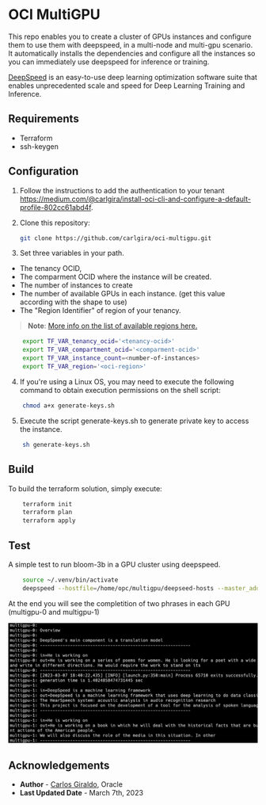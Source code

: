 # OCI MultiGPU 

This repo enables you to create a cluster of GPUs instances and configure them to use them with deepspeed, in a multi-node and multi-gpu scenario. It automatically installs the dependencies and configure all the instances so you can immediately use deepspeed for inference or training.

[DeepSpeed](https://github.com/microsoft/DeepSpeed) is an easy-to-use deep learning optimization software suite that enables unprecedented scale and speed for Deep Learning Training and Inference.

## Requirements
- Terraform
- ssh-keygen

## Configuration

1. Follow the instructions to add the authentication to your tenant https://medium.com/@carlgira/install-oci-cli-and-configure-a-default-profile-802cc61abd4f.
2. Clone this repository:
    ```bash
    git clone https://github.com/carlgira/oci-multigpu.git
    ```

3. Set three variables in your path. 
- The tenancy OCID, 
- The comparment OCID where the instance will be created.
- The number of instances to create
- The number of available GPUs in each instance. (get this value according with the shape to use)
- The "Region Identifier" of region of your tenancy.
> **Note**: [More info on the list of available regions here.](https://docs.oracle.com/en-us/iaas/Content/General/Concepts/regions.htm)

```bash
    export TF_VAR_tenancy_ocid='<tenancy-ocid>'
    export TF_VAR_compartment_ocid='<comparment-ocid>'
    export TF_VAR_instance_count=<number-of-instances>
    export TF_VAR_region='<oci-region>'
```

4. If you're using a Linux OS, you may need to execute the following command to obtain execution permissions on the shell script:
```bash
    chmod a+x generate-keys.sh
```
5. Execute the script generate-keys.sh to generate private key to access the instance. 
```bash
    sh generate-keys.sh
```

## Build

To build the terraform solution, simply execute: 

```bash
    terraform init
    terraform plan
    terraform apply
```

## Test
A simple test to run bloom-3b in a GPU cluster using deepspeed.

```bash
    source ~/.venv/bin/activate
    deepspeed --hostfile=/home/opc/multigpu/deepseed-hosts --master_addr multigpu-0.subnet.vcn.oraclevcn.com --master_port 3000 DeepSpeedExamples/inference/huggingface/text-generation/inference-test.py --name bigscience/bloom-3b --batch_size 2
```

At the end you will see the completition of two phrases in each GPU (multigpu-0 and multigpu-1)

<img src="deepspeed-inference.png" />

## Acknowledgements

* **Author** - [Carlos Giraldo](https://www.linkedin.com/in/carlos-giraldo-a79b073b/), Oracle
* **Last Updated Date** - March 7th, 2023

